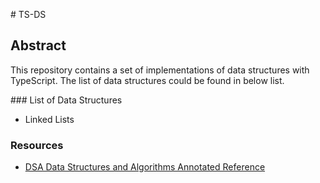 # TS-DS

## Abstract

This repository contains a set of implementations of data structures with TypeScript. The list of data structures could be found in below list.

### List of Data Structures

- Linked Lists

### Resources

- [DSA Data Structures and Algorithms Annotated Reference](https://www.academia.edu/30843807/DSA_Data_Structures_and_Algorithms_Annotated_Reference_with_Examples)
